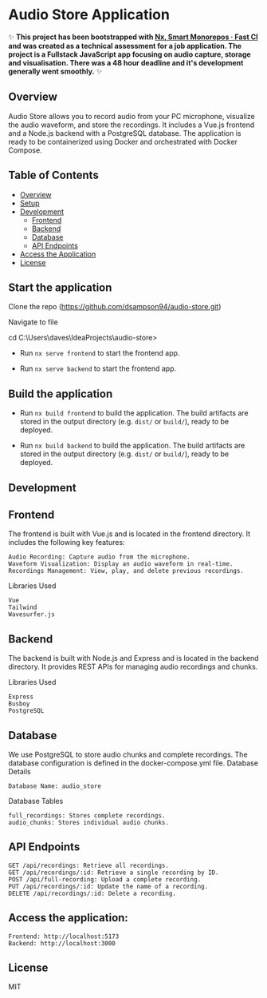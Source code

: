 # Audio Store Application

✨ **This project has been bootstrapped with [Nx, Smart Monorepos · Fast CI](https://nx.dev) and was created as a technical assessment for a job application. The project is a Fullstack JavaScript app focusing on audio capture, storage and visualisation. There was a 48 hour deadline and it's development generally went smoothly.** ✨

## Overview

Audio Store allows you to record audio from your PC microphone, visualize the audio waveform, and store the recordings. It includes a Vue.js frontend and a Node.js backend with a PostgreSQL database. The application is ready to be containerized using Docker and orchestrated with Docker Compose.

## Table of Contents

- [Overview](#overview)
- [Setup](#start-the-application)
- [Development](#development)
  - [Frontend](#frontend)
  - [Backend](#backend)
  - [Database](#database)
  - [API Endpoints](#api-endpoints)
- [Access the Application](#access-the-application)
- [License](#license)

## Start the application

Clone the repo (https://github.com/dsampson94/audio-store.git)

Navigate to file

cd C:\Users\daves\IdeaProjects\audio-store>

- Run `nx serve frontend` to start the frontend app.

- Run `nx serve backend` to start the frontend app.

## Build the application

- Run `nx build frontend` to build the application. The build artifacts are stored in the output directory (e.g. `dist/` or `build/`), ready to be deployed.

- Run `nx build backend` to build the application. The build artifacts are stored in the output directory (e.g. `dist/` or `build/`), ready to be deployed.

## Development

## Frontend

The frontend is built with Vue.js and is located in the frontend directory. It includes the following key features:

    Audio Recording: Capture audio from the microphone.
    Waveform Visualization: Display an audio waveform in real-time.
    Recordings Management: View, play, and delete previous recordings.

Libraries Used

    Vue
    Tailwind
    Wavesurfer.js

## Backend

The backend is built with Node.js and Express and is located in the backend directory. It provides REST APIs for managing audio recordings and chunks.

Libraries Used

    Express
    Busboy
    PostgreSQL

## Database

We use PostgreSQL to store audio chunks and complete recordings. The database configuration is defined in the docker-compose.yml file.
Database Details

    Database Name: audio_store

Database Tables

    full_recordings: Stores complete recordings.
    audio_chunks: Stores individual audio chunks.

## API Endpoints

    GET /api/recordings: Retrieve all recordings.
    GET /api/recordings/:id: Retrieve a single recording by ID.
    POST /api/full-recording: Upload a complete recording.
    PUT /api/recordings/:id: Update the name of a recording.
    DELETE /api/recordings/:id: Delete a recording.

## Access the application:

    Frontend: http://localhost:5173
    Backend: http://localhost:3000

## License

MIT
